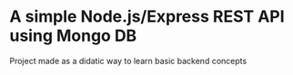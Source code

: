 # A simple Node.js/Express REST API using Mongo DB

Project made as a didatic way to learn basic backend concepts
